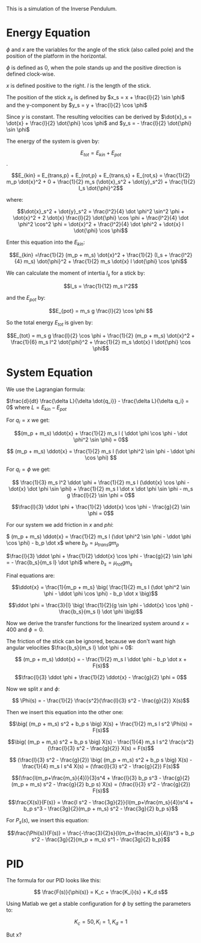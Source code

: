 This is a simulation of the Inverse Pendulum.

# Energy Equation

$`\phi`$ and $`x`$ are the variables for the angle of the stick (also called pole) and the position of the platform in the horizontal.

$`\phi`$ is defined as 0, when the pole stands up and the positive direction is defined clock-wise.

$`x`$ is defined positive to the right. $`l`$ is the length of the stick.

The position of the stick $`x_s`$ is defined by $`x_s = x +  \frac{l}{2} \sin \phi`$ and the y-component by $`y_s = y + \frac{l}{2} \cos \phi`$

Since $`y`$ is constant. The resulting velocities can be derived by $`\dot{x}_s = \dot{x} + \frac{l}{2} \dot{\phi} \cos \phi`$ 
and $`y_s = - \frac{l}{2} \dot{\phi} \sin \phi`$

The energy of the system is given by:

$$E_{tot} = E_{kin} + E_{pot}$$.

$$E_{kin} = E_{trans,p} + E_{rot,p} + E_{trans,s} + E_{rot,s} = \frac{1}{2} m_p \dot{x}^2 + 0 + \frac{1}{2} m_s (\dot{x}_s^2 + \dot{y}_s^2) + \frac{1}{2} I_s \dot{\phi}^2$$

where:

$$\dot{x}_s^2 + \dot{y}_s^2 = \frac{l^2}{4} \dot \phi^2 \sin^2 \phi + \dot{x}^2 + 2 \dot{x} \frac{l}{2} \dot{\phi} \cos \phi + \frac{l^2}{4} \dot \phi^2 \cos^2 \phi 
= \dot{x}^2 + \frac{l^2}{4} \dot \phi^2 + \dot{x} l \dot{\phi} \cos \phi$$

Enter this equation into the $`E_{kin}`$:

$$E_{kin} =\frac{1}{2} (m_p + m_s) \dot{x}^2 + \frac{1}{2} (I_s + \frac{l^2}{4} m_s) \dot{\phi}^2 + \frac{1}{2} m_s \dot{x} l \dot{\phi} \cos \phi$$

We can calculate the moment of intertia $`I_s`$ for a stick by:

$$I_s = \frac{1}{12} m_s l^2$$

and the $`E_{pot}`$ by:

$$E_{pot} = m_s g \frac{l}{2} \cos \phi $$

So the total energy $`E_{tot}`$ is given by:

$$E_{tot} = m_s g \frac{l}{2} \cos \phi + \frac{1}{2} (m_p + m_s) \dot{x}^2 + \frac{1}{6} m_s l^2 \dot{\phi}^2 + \frac{1}{2} m_s \dot{x} l \dot{\phi} \cos \phi$$

# System Equation

We use the Lagrangian formula:

$`\frac{d}{dt} \frac{\delta L}{\delta \dot{q_i}} - \frac{\delta L}{\delta q_i} = 0`$ where $`L = E_{kin} - E_{pot}`$

For $`q_i = x`$ we get:

$$(m_p + m_s) \ddot{x} + \frac{1}{2} m_s l ( \ddot \phi \cos \phi - \dot \phi^2 \sin \phi) = 0$$

$$ (m_p + m_s) \ddot{x} = \frac{1}{2} m_s l (\dot \phi^2 \sin \phi - \ddot \phi \cos \phi) $$

For $`q_i = \phi`$ we get:

$$ \frac{1}{3} m_s l^2 \ddot \phi + \frac{1}{2} m_s l (\ddot{x} \cos \phi - \dot{x} \dot \phi \sin \phi) + \frac{1}{2} m_s l \dot x \dot \phi \sin \phi - m_s g \frac{l}{2} \sin \phi = 0$$

$$\frac{l}{3} \ddot \phi + \frac{1}{2} \ddot{x} \cos \phi - \frac{g}{2} \sin \phi = 0$$

For our system we add friction in $`x`$ and $`phi`$:

$` (m_p + m_s) \ddot{x} = \frac{1}{2} m_s l (\dot \phi^2 \sin \phi - \ddot \phi \cos \phi) - b_p \dot x`$ where $`b_p = \mu_{trans} g m_p`$

$`\frac{l}{3} \ddot \phi + \frac{1}{2} \ddot{x} \cos \phi - \frac{g}{2} \sin \phi = - \frac{b_s}{m_s l} \dot \phi`$ where $`b_s = \mu_{rot} g m_s`$

Final equations are:

$$\ddot{x} = \frac{1}{m_p + m_s} \big( \frac{1}{2} m_s l (\dot \phi^2 \sin \phi - \ddot \phi \cos \phi) - b_p \dot x \big)$$

$$\ddot \phi = \frac{3}{l} \big( \frac{1}{2}(g \sin \phi -  \ddot{x} \cos \phi)  - \frac{b_s}{m_s l} \dot \phi \big)$$

Now we derive the transfer functions for the linearized system around $`x = 400`$ and $`\phi = 0`$. 

The friction of the stick can be ignored, because we don't want high angular velocities $`\frac{b_s}{m_s l} \dot \phi = 0`$:

$$ (m_p + m_s) \ddot{x} = - \frac{1}{2} m_s l \ddot \phi - b_p \dot x + F(s)$$

$$\frac{l}{3} \ddot \phi + \frac{1}{2} \ddot{x} - \frac{g}{2} \phi = 0$$

Now we split $`x`$ and $`\phi`$:

$$ \Phi(s) = - \frac{1}{2} \frac{s^2}{\frac{l}{3} s^2 - \frac{g}{2}} X(s)$$

Then we insert this equation into the other one:

$$\big( (m_p + m_s) s^2 + b_p s \big) X(s) + \frac{1}{2} m_s l s^2 \Phi(s) = F(s)$$

$$\big( (m_p + m_s) s^2 + b_p s \big) X(s) - \frac{1}{4} m_s l s^2 \frac{s^2}{\frac{l}{3} s^2 - \frac{g}{2}} X(s) = F(s)$$

$$ (\frac{l}{3} s^2 - \frac{g}{2}) \big( (m_p + m_s) s^2 + b_p s \big) X(s) - \frac{1}{4} m_s l s^4 X(s) = (\frac{l}{3} s^2 - \frac{g}{2}) F(s)$$

$$(\frac{l(m_p+\frac{m_s}{4})}{3}s^4 + \frac{l}{3} b_p s^3 - \frac{g}{2}(m_p + m_s) s^2 - \frac{g}{2} b_p s) X(s) = (\frac{l}{3} s^2 - \frac{g}{2}) F(s)$$

$$\frac{X(s)}{F(s)} = \frac{l s^2 - \frac{3g}{2}}{l(m_p+\frac{m_s}{4})s^4 + b_p s^3 - \frac{3g}{2}(m_p + m_s) s^2 - \frac{3g}{2} b_p s}$$

For $`P_s(s)`$, we insert this equation:

$$\frac{\Phi(s)}{F(s)} = \frac{-\frac{3}{2}s}{l(m_p+\frac{m_s}{4})s^3 + b_p s^2 - \frac{3g}{2}(m_p + m_s) s^1 - \frac{3g}{2} b_p}$$

# PID

The formula for our PID looks like this:

$$ \frac{F(s)}{\phi(s)} = K_c + \frac{K_i}{s} + K_d s$$

Using Matlab we get a stable configuration for $`\phi`$ by setting the parameters to:

$$K_c = 50, K_i = 1, K_d = 1$$

But x?

